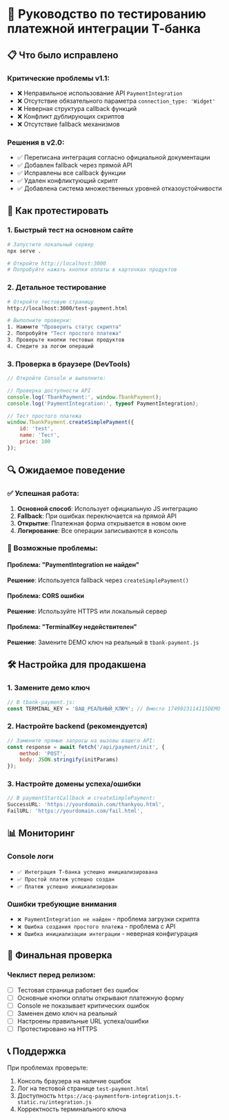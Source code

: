 # 🧪 Руководство по тестированию платежной интеграции Т-банка

## 📋 Что было исправлено

### Критические проблемы v1.1:
- ❌ Неправильное использование API `PaymentIntegration`
- ❌ Отсутствие обязательного параметра `connection_type: 'Widget'`
- ❌ Неверная структура callback функций
- ❌ Конфликт дублирующих скриптов
- ❌ Отсутствие fallback механизмов

### Решения в v2.0:
- ✅ Переписана интеграция согласно официальной документации
- ✅ Добавлен fallback через прямой API
- ✅ Исправлены все callback функции
- ✅ Удален конфликтующий скрипт
- ✅ Добавлена система множественных уровней отказоустойчивости

## 🚀 Как протестировать

### 1. Быстрый тест на основном сайте
```bash
# Запустите локальный сервер
npx serve .

# Откройте http://localhost:3000
# Попробуйте нажать кнопки оплаты в карточках продуктов
```

### 2. Детальное тестирование
```bash
# Откройте тестовую страницу
http://localhost:3000/test-payment.html

# Выполните проверки:
1. Нажмите "Проверить статус скрипта"
2. Попробуйте "Тест простого платежа" 
3. Проверьте кнопки тестовых продуктов
4. Следите за логом операций
```

### 3. Проверка в браузере (DevTools)
```javascript
// Откройте Console и выполните:

// Проверка доступности API
console.log('TbankPayment:', window.TbankPayment);
console.log('PaymentIntegration:', typeof PaymentIntegration);

// Тест простого платежа
window.TbankPayment.createSimplePayment({
    id: 'test',
    name: 'Тест',
    price: 100
});
```

## 🔍 Ожидаемое поведение

### ✅ Успешная работа:
1. **Основной способ**: Использует официальную JS интеграцию
2. **Fallback**: При ошибках переключается на прямой API
3. **Открытие**: Платежная форма открывается в новом окне
4. **Логирование**: Все операции записываются в консоль

### 🐛 Возможные проблемы:

#### Проблема: "PaymentIntegration не найден"
**Решение**: Используется fallback через `createSimplePayment()`

#### Проблема: CORS ошибки
**Решение**: Используйте HTTPS или локальный сервер

#### Проблема: "TerminalKey недействителен"
**Решение**: Замените DEMO ключ на реальный в `tbank-payment.js`

## 🛠 Настройка для продакшена

### 1. Замените демо ключ
```javascript
// В tbank-payment.js:
const TERMINAL_KEY = 'ВАШ_РЕАЛЬНЫЙ_КЛЮЧ'; // Вместо 1749023114115DEMO
```

### 2. Настройте backend (рекомендуется)
```javascript
// Замените прямые запросы на вызовы вашего API:
const response = await fetch('/api/payment/init', {
    method: 'POST',
    body: JSON.stringify(initParams)
});
```

### 3. Настройте домены успеха/ошибки
```javascript
// В paymentStartCallback и createSimplePayment:
SuccessURL: 'https://yourdomain.com/thankyou.html',
FailURL: 'https://yourdomain.com/fail.html',
```

## 📊 Мониторинг

### Console логи
- `✅ Интеграция Т-банка успешно инициализирована`
- `✅ Простой платеж успешно создан`
- `✅ Платеж успешно инициализирован`

### Ошибки требующие внимания
- `❌ PaymentIntegration не найден` - проблема загрузки скрипта
- `❌ Ошибка создания простого платежа` - проблема с API
- `❌ Ошибка инициализации интеграции` - неверная конфигурация

## 🎯 Финальная проверка

### Чеклист перед релизом:
- [ ] Тестовая страница работает без ошибок
- [ ] Основные кнопки оплаты открывают платежную форму
- [ ] Console не показывает критических ошибок
- [ ] Заменен демо ключ на реальный
- [ ] Настроены правильные URL успеха/ошибки
- [ ] Протестировано на HTTPS

## 📞 Поддержка

При проблемах проверьте:
1. Консоль браузера на наличие ошибок
2. Лог на тестовой странице `test-payment.html`
3. Доступность `https://acq-paymentform-integrationjs.t-static.ru/integration.js`
4. Корректность терминального ключа 